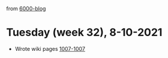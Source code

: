 from [6000-blog](../../../6000-blog.md)
# Tuesday (week 32), 8-10-2021
- Wrote wiki pages [1007-1007](../../../../1wiki/1000-wiki.md)
